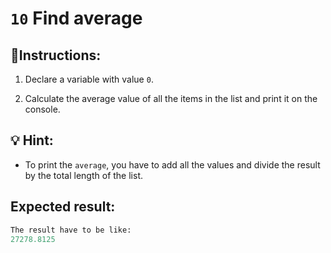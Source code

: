 # `10` Find average

## 📝Instructions:

1. Declare a variable with value `0`.

2. Calculate the average value of all the items in the list and print it on the console.

## 💡 Hint:

+ To print the `average`, you have to add all the values and divide the result by the total length of the list.

## Expected result:

```py
The result have to be like:
27278.8125
```
